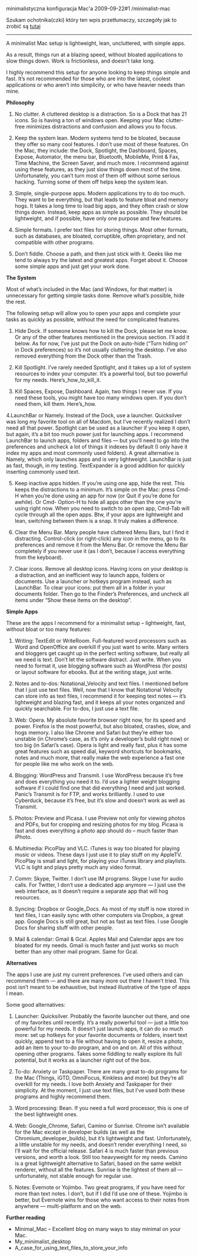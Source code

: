 minimalistyczna konfiguracja Mac'a
2009-09-22#1
/minimalist-mac

Szukam ochotnika(czki) który ten wpis przetłumaczy, szczegóły jak to zrobić są [tutaj](/assets/README.txt)

*******

A minimalist Mac setup is lightweight, lean, uncluttered, with simple apps.

As a result, things run at a blazing speed, without bloated applications to
slow things down. Work is frictionless, and doesn’t take long.

I highly recommend this setup for anyone looking to keep things simple and
fast. It’s not recommended for those who are into the latest, coolest
applications or who aren’t into simplicity, or who have heavier needs than
mine.

**Philosophy**

1. No clutter. A cluttered desktop is a distraction. So is a Dock that has 21
icons. So is having a ton of windows open. Keeping your Mac clutter-free
minimizes distractions and confusion and allows you to focus.

2. Keep the system lean. Modern systems tend to be bloated, because they offer
so many cool features. I don’t use most of these features. On the Mac, they
include: the Dock, Spotlight, the Dashboard, Spaces, Expose, Automator, the
menu bar, Bluetooth, MobileMe, Print & Fax, Time Machine, the Screen Saver, and
much more. I recommend against using these features, as they just slow things
down most of the time. Unfortunately, you can’t turn most of them off without
some serious hacking. Turning some of them off helps keep the system lean.

3. Simple, single-purpose apps. Modern applications try to do too much. They
want to be everything, but that leads to feature bloat and memory hogs. It
takes a long time to load big apps, and they often crash or slow things down.
Instead, keep apps as simple as possible. They should be lightweight, and if
possible, have only one purpose and few features.

4. Simple formats. I prefer text files for storing things. Most other formats,
such as databases, are bloated, corruptible, often proprietary, and not
compatible with other programs.

5. Don’t fiddle. Choose a path, and then just stick with it. Geeks like me tend
to always try the latest and greatest apps. Forget about it. Choose some simple
apps and just get your work done.

**The System**

Most of what’s included in the Mac (and Windows, for that matter) is
unnecessary for getting simple tasks done. Remove what’s possible, hide the
rest.

The following setup will allow you to open your apps and complete your tasks as
quickly as possible, without the need for complicated features.

1. Hide Dock. If someone knows how to kill the Dock, please let me know. Or any
of the other features mentioned in the previous section. I’ll add it below. As
for now, I’ve just put the Dock on auto-hide (“Turn hiding on” in Dock
preferences) so it’s not usually cluttering the desktop. I’ve also removed
everything from the Dock other than the Trash.

2. Kill Spotlight. I’ve rarely needed Spotlight, and it takes up a lot of
system resources to index your computer. It’s a powerful tool, but too powerful
for my needs. Here’s_how_to_kill_it.

3. Kill Spaces, Expose, Dashboard. Again, two things I never use. If you need
these tools, you might have too many windows open. If you don’t need them, kill
them. Here’s_how.

4.LaunchBar or Namely. Instead of the Dock, use a launcher. Quicksilver was
long my favorite tool on all of Macdom, but I’ve recently realized I don’t need
all that power. Spotlight can be used as a launcher if you keep it open, but
again, it’s a bit too much power just for launching apps. I recommend LaunchBar
to launch apps, folders and files — but you’ll need to go into the preferences
and uncheck a lot of things it indexes by default (I only have it index my apps
and most commonly used folders). A great alternative is Namely, which only
launches apps and is very lightweight. LaunchBar is just as fast, though, in my
testing. TextExpander is a good addition for quickly inserting commonly used
text.

5. Keep inactive apps hidden. If you’re using one app, hide the rest. This
keeps the distractions to a minimum. It’s simple on the Mac: press Cmd-H when
you’re done using an app for now (or Quit if you’re done for awhile). Or Cmd-
Option-H to hide all apps other than the one you’re using right now. When you
need to switch to an open app, Cmd-Tab will cycle through all the open apps.
Btw, if your apps are lightweight and lean, switching between them is a snap.
It truly makes a difference.

6. Clear the Menu Bar. Many people have cluttered Menu Bars, but I find it
distracting. Control-click (or right-click) any icon in the menu, go to its
preferences and remove it from the Menu Bar. Or remove the Menu Bar completely
if you never use it (as I don’t, because I access everything from the
keyboard).

7. Clear icons. Remove all desktop icons. Having icons on your desktop is a
distraction, and an inefficient way to launch apps, folders or documents. Use a
launcher or hotkeys program instead, such as LaunchBar. To clear your icons:
put them all in a folder in your documents folder. Then go to the Finder’s
Preferences, and uncheck all items under “Show these items on the desktop”.

**Simple Apps**

These are the apps I recommend for a minimalist setup – lightweight, fast,
without bloat or too many features:

1. Writing: TextEdit or WriteRoom. Full-featured word processors such as Word
and OpenOffice are overkill if you just want to write. Many writers and
bloggers get caught up in the perfect writing software, but really all we need
is text. Don’t let the software distract. Just write. When you need to format
it, use blogging software such as WordPress (for posts) or layout software for
ebooks. But at the writing stage, just write.

2. Notes and to-dos: Notational_Velocity and text files. I mentioned before
that I just use text files. Well, now that I know that Notational Velocity can
store info as text files, I recommend it for keeping text notes — it’s
lightweight and blazing fast, and it keeps all your notes organized and quickly
searchable. For to-dos, I just use a text file.

3. Web: Opera. My absolute favorite browser right now, for its speed and power.
Firefox is the most powerful, but also bloated, crashes, slow, and hogs memory.
I also like Chrome and Safari but they’re either too unstable (in Chrome’s
case, as it’s only a developer’s build right now) or too big (in Safari’s
case). Opera is light and really fast, plus it has some great features such as
speed dial, keyword shortcuts for bookmarks, notes and much more, that really
make the web experience a fast one for people like me who work on the web.

4. Blogging: WordPress and Transmit. I use WordPress because it’s free and does
everything you need it to. I’d use a lighter weight blogging software if I
could find one that did everything I need and just worked. Panic’s Transmit is
for FTP, and works brilliantly. I used to use Cyberduck, because it’s free, but
it’s slow and doesn’t work as well as Transmit.

5. Photos: Preview and Picasa. I use Preview not only for viewing photos and
PDFs, but for cropping and resizing photos for my blog. Picasa is fast and does
everything a photo app should do – much faster than iPhoto.

6. Multimedia: PicoPlay and VLC. iTunes is way too bloated for playing music or
videos. These days I just use it to play stuff on my AppleTV. PicoPlay is small
and light, for playing your iTunes library and playlists. VLC is light and
plays pretty much any video format.

7. Comm: Skype, Twitter. I don’t use IM programs. Skype I use for audio calls.
For Twitter, I don’t use a dedicated app anymore — I just use the web
interface, as it doesn’t require a separate app that will hog resources.

8. Syncing: Dropbox or Google_Docs. As most of my stuff is now stored in text
files, I can easily sync with other computers via Dropbox, a great app. Google
Docs is still great, but not as fast as text files. I use Google Docs for
sharing stuff with other people.

9. Mail & calendar: Gmail & Gcal. Apples Mail and Calendar apps are too bloated
for my needs. Gmail is much faster and just works so much better than any other
mail program. Same for Gcal.

**Alternatives**

The apps I use are just my current preferences. I’ve used others and can
recommend them — and there are many more out there I haven’t tried. This post
isn’t meant to be exhaustive, but instead illustrative of the type of apps I
mean.

Some good alternatives:

1. Launcher: Quicksilver. Probably the favorite launcher out there, and one of
my favorites until recently. It’s a really powerful tool — just a little too
powerful for my needs. It doesn’t just launch apps, it can do so much more: set
up hotkeys for your favorite documents or folders, insert text quickly, append
text to a file without having to open it, resize a photo, add an item to your
to-do program, and on and on. All of this without opening other programs. Takes
some fiddling to really explore its full potential, but it works as a launcher
right out of the box.

2. To-do: Anxiety or Taskpaper. There are many great to-do programs for the Mac
(Things, iGTD, OmniFocus, Kinkless and more) but they’re all overkill for my
needs. I love both Anxiety and Taskpaper for their simplicity. At the moment, I
just use text files, but I’ve used both these programs and highly recommend
them.

3. Word processing: Bean. If you need a full word processor, this is one of the
best lightweight ones.

4. Web: Google_Chrome, Safari, Camino or Sunrise. Chrome isn’t available for
the Mac except in developer builds (as well as the Chromium_developer_builds),
but it’s lightweight and fast. Unfortunately, a little unstable for my needs,
and doesn’t render everything I need, so I’ll wait for the official release.
Safari 4 is much faster than previous versions, and worth a look. Still too
heavyweight for my needs. Camino is a great lightweight alternative to Safari,
based on the same webkit renderer, without all the features. Sunrise is the
lightest of them all — unfortunately, not stable enough for regular use.

5. Notes: Evernote or Yojimbo. Two great programs, if you have need for more
than text notes. I don’t, but if I did I’d use one of these. Yojimbo is better,
but Evernote wins for those who want access to their notes from anywhere —
multi-platform and on the web.

**Further reading**

* Minimal_Mac – Excellent blog on many ways to stay minimal on your Mac.
* My_minimalist_desktop
* A_case_for_using_text_files_to_store_your_info
